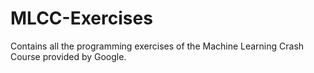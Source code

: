 # MLCC-Exercises
Contains all the programming exercises of the Machine Learning Crash Course provided by Google.
